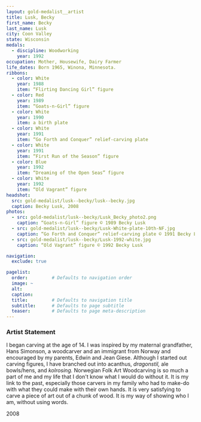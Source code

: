 ```yaml
---
layout: gold-medalist__artist
title: Lusk, Becky
first_name: Becky
last_name: Lusk
city: Coon Valley
state: Wisconsin
medals:
  - discipline: Woodworking
    year: 1992
occupation: Mother, Housewife, Dairy Farmer
life_dates: Born 1965, Winona, Minnesota.
ribbons:
  - color: White
    year: 1988
    item: “Flirting Dancing Girl” figure
  - color: Red
    year: 1989
    item: “Goats-n-Girl” figure
  - color: White
    year: 1990
    item: a birth plate
  - color: White
    year: 1991
    item: “Go Forth and Conquer” relief-carving plate
  - color: White
    year: 1991
    item: “First Run of the Season” figure
  - color: Blue
    year: 1992
    item: “Dreaming of the Open Seas” figure
  - color: White
    year: 1992
    item: “Old Vagrant” figure
headshot:
  src: gold-medalist/lusk--becky/lusk--becky.jpg
  caption: Becky Lusk, 2008
photos:
  - src: gold-medalist/lusk--becky/Lusk_Becky_photo2.png
    caption: “Goats-n-Girl” figure © 1989 Becky Lusk
  - src: gold-medalist/lusk--becky/Lusk-White-plate-10th-NF.jpg
    caption: “Go Forth and Conquer” relief-carving plate © 1991 Becky Lusk
  - src: gold-medalist/lusk--becky/Lusk-1992-white.jpg
    caption: “Old Vagrant” figure © 1992 Becky Lusk

navigation:
  exclude: true

pagelist:
  order:         # Defaults to navigation order
  image: ~
  alt:
  caption:
  title:         # Defaults to navigation title
  subtitle:      # Defaults to page subtitle
  teaser:        # Defaults to page meta-description
---
```

### Artist Statement

I began carving at the age of 14. I was inspired by my maternal grandfather, Hans Simonson, a woodcarver and an immigrant from Norway and encouraged by my parents, Edwin and Jean Giese. Although I started out carving figures, I have branched out into acanthus, _dragonstil,_ ale bowls/hens, and _kolrosing._ Norwegian Folk Art Woodcarving is so much a part of me and my life that I don't know what I would do without it. It is my link to the past, especially those carvers in my family who had to make-do with what they could make with their own hands. It is very satisfying to carve a piece of art out of a chunk of wood. It is my way of showing who I am, without using words.

2008